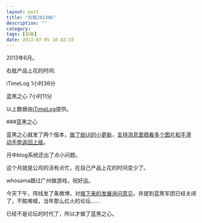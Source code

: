 ```yaml
---
layout: post
title: "右舷201306"
description: ""
category: 
tags: [右舷]
date: 2013-07-05 10:42:33
---
```


2013年6月。

右舷产品上花的时间:

iTimeLog 1小时36分

蓝黑之心 7小时11分

以上数据由[iTimeLog](https://itunes.apple.com/cn/app/itimelog/id423263073?l=en&mt=8)提供。

###蓝黑之心

蓝黑之心就发了两个版本，[做了些UI的小更新](http://laihjx.com/2013/06/08/nera19/)，[支持消息里晒看多个图片和手滑动手势返回上级](http://laihj.app/2013/06/25/nera-20/)。

月中blog系统还出了点小问题。

这个月就是公司的活有点忙，在自己产品上花的时间变少了。

whosama跟过广州做游戏，祝好运。

今天下午，阵线发了条微博，对[接下来的发展询问意见](http://bbs.inter1908.net/showtopic-69960.html)，并提到蓝黑军团已经关闭了，不胜唏嘘，当年那么红火的论坛……

已经不是论坛的时代了，所以才做了蓝黑之心。



